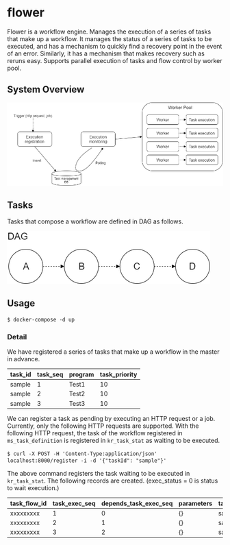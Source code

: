 # flower

Flower is a workflow engine. Manages the execution of a series of tasks that make up a workflow. It manages the status of a series of tasks to be executed, and has a mechanism to quickly find a recovery point in the event of an error. Similarly, it has a mechanism that makes recovery such as reruns easy. Supports parallel execution of tasks and flow control by worker pool.

## System Overview

![System overview](/doc/images/system_overview.png "System overview")

## Tasks

Tasks that compose a workflow are defined in DAG as follows.

![Task structure](/doc/images/task_structure.png "Task structure")

## Usage

```
$ docker-compose -d up
```

### Detail

We have registered a series of tasks that make up a workflow in the master in advance.

| task_id | task_seq | program | task_priority |
| ------- | -------- | ------- | ------------- |
| sample  | 1        | Test1   | 10            |
| sample  | 2        | Test2   | 10            |
| sample  | 3        | Test3   | 10            |

We can register a task as pending by executing an HTTP request or a job. Currently, only the following HTTP requests are supported. With the following HTTP request, the task of the workflow registered in `ms_task_definition` is registered in `kr_task_stat` as waiting to be executed.

```
$ curl -X POST -H 'Content-Type:application/json' localhost:8000/register -i -d '{"taskId": "sample"}'
```

The above command registers the task waiting to be executed in `kr_task_stat`. The following records are created. (exec_status = 0 is status to wait execution.)

| task_flow_id | task_exec_seq | depends_task_exec_seq | parameters | task_id | task_seq | exec_status | task_priority |
| ------------ | ------------- | --------------------- | ---------- | ------- | -------- | ----------- | ------------- |
| xxxxxxxxx    | 1             | 0                     | {}         | sample  | 1        | **0**       | 10            |
| xxxxxxxxx    | 2             | 1                     | {}         | sample  | 2        | **0**       | 10            |
| xxxxxxxxx    | 3             | 2                     | {}         | sample  | 3        | **0**       | 10            |
